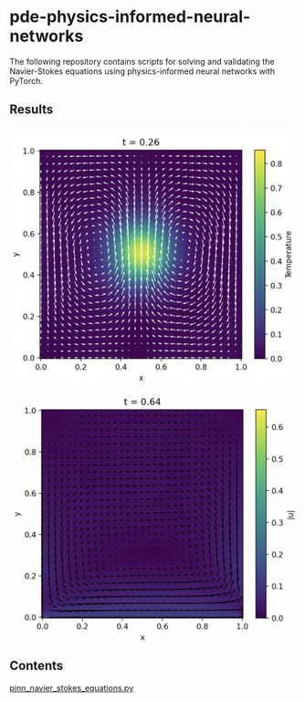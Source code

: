 # pde-physics-informed-neural-networks

The following repository contains scripts for solving and validating the Navier-Stokes equations using physics-informed neural networks with PyTorch.

## Results

![PINN Heat Solution](assets/convection.png)
![PINN Heat Solution](assets/spiral.png)

## Contents
[pinn_navier_stokes_equations.py](#pinn_navier_stokes_equations.py)  


